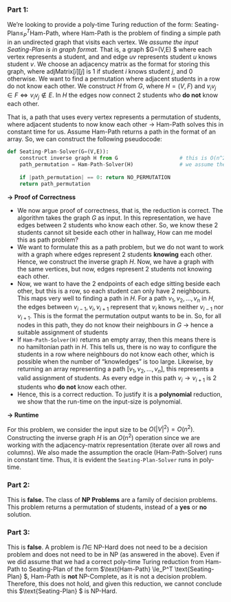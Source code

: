 ### Part 1:

We’re looking to provide a poly-time Turing reduction of the form: $\text{Seating-Plan} \le_P^T \text{Ham-Path}$﻿, where $\text{Ham-Path}$﻿ is the problem of finding a simple path in an undirected graph that visits each vertex. We _assume the input_ _$\text{Seating-Plan}$_﻿ _is in graph format._ That is, a graph $G=(V,E) $﻿ where each vertex represents a student, and and edge $uv$﻿ represents student $u$﻿ knows student $v$﻿. We choose an adjacency matrix as the format for storing this graph, where $\text{adjMatrix}[i][j]$﻿ is 1 if student $i$﻿ knows student $j$﻿, and 0 otherwise. We want to find a permutation where adjacent students in a row do not know each other. We construct $H$﻿ from $G$﻿, where $H = (V,F)$﻿ and $v_iv_j \in F \iff v_iv_j \notin E$﻿. In $H$﻿ the edges now connect 2 students who **do not** know each other.

  

That is, a path that uses every vertex represents a permutation of students, where adjacent students to now know each other → $\text{Ham-Path}$﻿ solves this in constant time for us. Assume $\text{Ham-Path}$﻿ returns a path in the format of an array. So, we can construct the following pseudocode:

```Python
def Seating-Plan-Solver(G=(V,E)):
	construct inverse graph H from G                    # this is O(n^2)
	path_permutation = Ham-Path-Solver(H)               # we assume the oracle runs in O(1)
	
	if |path_permutation| == 0: return NO_PERMUTATION 
	return path_permutation
```

**→ Proof of Correctness**

- We now argue proof of correctness, that is, the reduction is correct. The algorithm takes the graph $G$﻿ as input. In this representation, we have edges between 2 students who know each other. So, we know these 2 students cannot sit beside each other in hallway, How can me model this as path problem?
- We want to formulate this as a path problem, but we do not want to work with a graph where edges represent 2 students **knowing** each other. Hence, we construct the inverse graph $H$﻿. Now, we have a graph with the same vertices, but now, edges represent 2 students not knowing each other.
- Now, we want to have the 2 endpoints of each edge sitting beside each other, but this is a row, so each student can only have 2 neighbours. This maps very well to finding a path in $H$﻿. For a path $v_1, v_2, ..., v_n$﻿ in $H$﻿, the edges between $v_{i-1}, v_i, v_{i+1}$﻿ represent that $v_i$﻿ knows neither $v_{i-1}$﻿ nor $v_{i+1}$﻿. This is the format the permutation output wants to be in. So, for all nodes in this path, they do not know their neighbours in $G$﻿ → hence a suitable assignment of students
- If `Ham-Path-Solver(H)` returns an empty array, then this means there is no hamiltonian path in $H$﻿. This tells us, there is no way to configure the students in a row where neighbours do not know each other, which is possible when the number of “knowledges” is too large. Likewise, by returning an array representing a path $[v_1, v_2, ..., v_n]$﻿, this represents a valid assignment of students. As every edge in this path $v_i \rightarrow v_{i+1}$﻿ is 2 students who **do not** know each other.
- Hence, this is a correct reduction. To justify it is a **polynomial** reduction, we show that the run-time on the input-size is polynomial.

**→ Runtime**

For this problem, we consider the input size to be $O(|V|^2) = O(n^2)$﻿. Constructing the inverse graph $H$﻿ is an $O(n^2)$﻿ operation since we are working with the adjacency-matrix representation (iterate over all rows and columns). We also made the assumption the oracle ($\text{Ham-Path-Solver}$﻿) runs in constant time. Thus, it is evident the `Seating-Plan-Solver` runs in poly-time.

### Part 2:

This is **false.** The class of **NP Problems** are a family of decision problems. This problem returns a permutation of students, instead of a **yes** or **no** solution.

### Part 3:

This is **false**. A problem is $\Pi \in$﻿ NP-Hard does not need to be a decision problem and does not need to be in NP (as answered in the above). Even if we did assume that we had a correct poly-time Turing reduction from $\text{Ham-Path}$﻿ to $\text{Seating-Plan}$﻿ of the form $\text{Ham-Path} \le_P^T \text{Seating-Plan} $﻿, $\text{Ham-Path}$﻿ is **not** NP-Complete, as it is not a decision problem. Therefore, this does not hold, and given this reduction, we cannot conclude this $\text{Seating-Plan} $﻿ is NP-Hard.